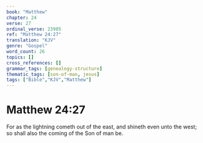 ```yaml
---
book: "Matthew"
chapter: 24
verse: 27
ordinal_verse: 23985
ref: "Matthew 24:27"
translation: "KJV"
genre: "Gospel"
word_count: 26
topics: []
cross_references: []
grammar_tags: [genealogy-structure]
thematic_tags: [son-of-man, jesus]
tags: ["Bible","KJV","Matthew"]
---
```


# Matthew 24:27

For as the lightning cometh out of the east, and shineth even unto the west; so shall also the coming of the Son of man be.
